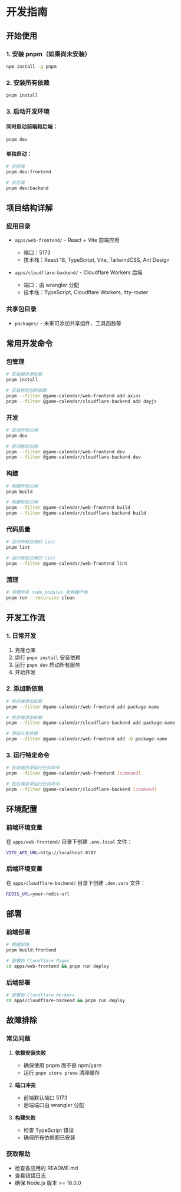 # 开发指南

## 开始使用

### 1. 安装 pnpm（如果尚未安装）
```bash
npm install -g pnpm
```

### 2. 安装所有依赖
```bash
pnpm install
```

### 3. 启动开发环境

#### 同时启动前端和后端：
```bash
pnpm dev
```

#### 单独启动：
```bash
# 仅前端
pnpm dev:frontend

# 仅后端
pnpm dev:backend
```

## 项目结构详解

### 应用目录
- `apps/web-frontend/` - React + Vite 前端应用
  - 端口：5173
  - 技术栈：React 18, TypeScript, Vite, TailwindCSS, Ant Design
  
- `apps/cloudflare-backend/` - Cloudflare Workers 后端
  - 端口：由 wrangler 分配
  - 技术栈：TypeScript, Cloudflare Workers, itty-router

### 共享包目录
- `packages/` - 未来可添加共享组件、工具函数等

## 常用开发命令

### 包管理
```bash
# 安装根目录依赖
pnpm install

# 安装特定包的依赖
pnpm --filter @game-calendar/web-frontend add axios
pnpm --filter @game-calendar/cloudflare-backend add dayjs
```

### 开发
```bash
# 启动所有应用
pnpm dev

# 启动特定应用
pnpm --filter @game-calendar/web-frontend dev
pnpm --filter @game-calendar/cloudflare-backend dev
```

### 构建
```bash
# 构建所有应用
pnpm build

# 构建特定应用
pnpm --filter @game-calendar/web-frontend build
pnpm --filter @game-calendar/cloudflare-backend build
```

### 代码质量
```bash
# 运行所有应用的 lint
pnpm lint

# 运行特定应用的 lint
pnpm --filter @game-calendar/web-frontend lint
```

### 清理
```bash
# 清理所有 node_modules 和构建产物
pnpm run --recursive clean
```

## 开发工作流

### 1. 日常开发
1. 克隆仓库
2. 运行 `pnpm install` 安装依赖
3. 运行 `pnpm dev` 启动所有服务
4. 开始开发

### 2. 添加新依赖
```bash
# 给前端添加依赖
pnpm --filter @game-calendar/web-frontend add package-name

# 给后端添加依赖
pnpm --filter @game-calendar/cloudflare-backend add package-name

# 添加开发依赖
pnpm --filter @game-calendar/web-frontend add -D package-name
```

### 3. 运行特定命令
```bash
# 在前端目录运行任何命令
pnpm --filter @game-calendar/web-frontend [command]

# 在后端目录运行任何命令
pnpm --filter @game-calendar/cloudflare-backend [command]
```

## 环境配置

### 前端环境变量
在 `apps/web-frontend/` 目录下创建 `.env.local` 文件：
```bash
VITE_API_URL=http://localhost:8787
```

### 后端环境变量
在 `apps/cloudflare-backend/` 目录下创建 `.dev.vars` 文件：
```bash
REDIS_URL=your-redis-url
```

## 部署

### 前端部署
```bash
# 构建前端
pnpm build:frontend

# 部署到 Cloudflare Pages
cd apps/web-frontend && pnpm run deploy
```

### 后端部署
```bash
# 部署到 Cloudflare Workers
cd apps/cloudflare-backend && pnpm run deploy
```

## 故障排除

### 常见问题

1. **依赖安装失败**
   - 确保使用 pnpm 而不是 npm/yarn
   - 运行 `pnpm store prune` 清理缓存

2. **端口冲突**
   - 前端默认端口 5173
   - 后端端口由 wrangler 分配

3. **构建失败**
   - 检查 TypeScript 错误
   - 确保所有依赖都已安装

### 获取帮助
- 检查各应用的 README.md
- 查看错误日志
- 确保 Node.js 版本 >= 18.0.0